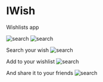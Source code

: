 # IWish
Wishlists app

![search](https://res.cloudinary.com/di5lpqwcp/image/upload/c_scale,w_1000/v1610393671/img/hbcxfarj88gsedndjzlf.png)
![search](https://res.cloudinary.com/di5lpqwcp/image/upload/c_scale,w_1000/v1610393669/img/wvlg9ko7ld5g6kndfu4f.png)

Search your wish
![search](https://res.cloudinary.com/di5lpqwcp/image/upload/c_scale,w_1000/v1610393006/img/tgpbhp2aywpgbuega4sd.gif)

Add to your wishlist
![search](https://res.cloudinary.com/di5lpqwcp/image/upload/c_scale,w_1000/v1610393382/img/guingmzkhxwwkihmzfwo.gif)

And share it to your friends 
![search](https://res.cloudinary.com/di5lpqwcp/image/upload/c_scale,w_1000/v1610394027/img/ac7yoorieeovegeokdox.png)
